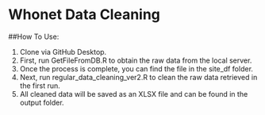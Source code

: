 # Whonet Data Cleaning

##How To Use:
1. Clone via GitHub Desktop.  
2. First, run GetFileFromDB.R to obtain the raw data from the local server.  
3. Once the process is complete, you can find the file in the site_df folder.  
4. Next, run regular_data_cleaning_ver2.R to clean the raw data retrieved in the first run.  
5. All cleaned data will be saved as an XLSX file and can be found in the output folder.
